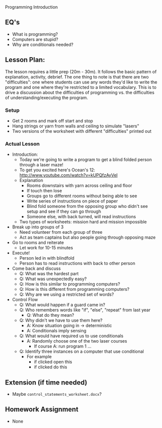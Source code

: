 Programming Introduction

## EQ's

- What is programming?
- Computers are stupid?
- Why are conditionals needed?

## Lesson Plan:

The lesson requires a little prep (20m - 30m). It follows the basic pattern of
explanation, activity, debrief. The one thing to note is that there are two
"difficulties": one where students can use any words they'd like to write the
program and one where they're restricted to a limited vocabulary. This is to
drive a discussion about the difficulties of programming vs. the difficulties
of understanding/executing the program.

### Setup

- Get 2 rooms and mark off start and stop
- Hang strings or yarn from walls and ceiling to simulate "lasers"
- Two versions of the worksheet with different "difficulties" printed out

### Actual Lesson

- Introduction:
    - Today we're going to write a program to get a blind folded person through
      a laser maze!
    - To get you excited here's Ocean's 12: http://www.youtube.com/watch?v=kUPQfzAyVeI
    - Explanation
        - Rooms downstairs with yarn across ceiling and floor
        - If touch then lose
        - Groups go to different rooms without being able to see
        - Write series of instructions on piece of paper
        - Blind fold someone from the opposing group who didn't see setup and see if they can go through
        - Someone else, with back turned, will read instructions
    - Two types of worksheets: mission hard and mission impossible
- Break up into groups of 3
    - Need volunteer from each group of three
    - Act as team captains but also people going through opposing maze
- Go to rooms and reiterate
    - Let work for 10-15 minutes
- Execute!
    - Person led in with blindfold
    - Person has to read instructions with back to other person
- Come back and discuss
    - Q: What was the hardest part
    - Q: What was unexpectedly easy?
    - Q: How is this similar to programming computers?
    - Q: How is this different from programming computers?
    - Q: Why are we using a restricted set of words?
- Control Flow
    - Q: What would happen if a guard came in?
    - Q: Who remembers words like "if", "else", "repeat" from last year
        - Q: What do they mean?
    - Q: Why didn't we have to use them here?
        - A: Know situation going in -> deterministic
        - A: Conditionals imply sensing
    - Q: What would have required us to use conditionals
        - A: Randomly choose one of the two laser courses
            - If course A: run program 1 ...
    - Q: Identify three instances on a computer that use conditional
        - For example
            - if clicked open this
            - if clicked do this

## Extension (if time needed)

- Maybe `control_statements_worksheet.docx`?

## Homework Assignment

- None